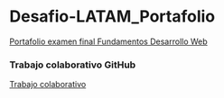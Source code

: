 # Desafio-LATAM_Portafolio

<a href="https://www.lomography.es/homes/ninalemoons/albums/2391538-2013-punta-del-este-uruguay" target="_blank" rel="noopener noreferrer"><p>Portafolio examen final Fundamentos Desarrollo Web</p></a>

### Trabajo colaborativo GitHub
<a href="https://github.com/Longat80/Portafolio">Trabajo colaborativo</a>